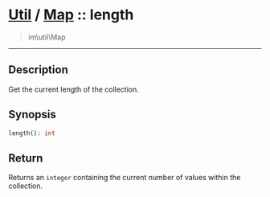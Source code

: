 # [Util](Util.md) / [Map](Util-Map.md) :: length
 > im\util\Map
____

## Description
Get the current length of the collection.

## Synopsis
```php
length(): int
```

## Return
Returns an `integer` containing the current number of
values within the collection.
